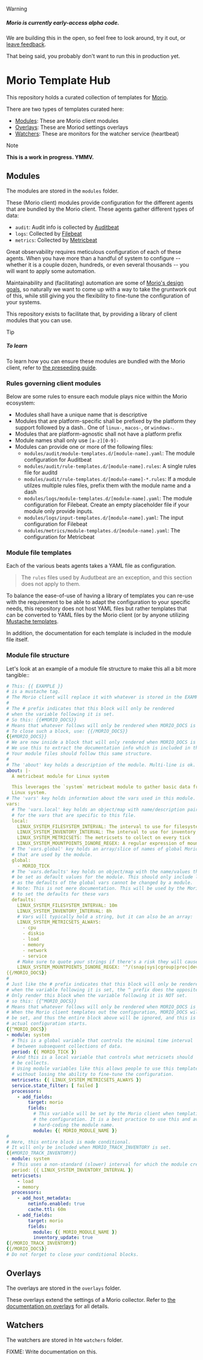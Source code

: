 > [!Warning]
>
> ##### Morio is currently early-access alpha code.
>
> We are building this in the open, so feel free to look around,
> try it out, or [leave feedback](https://github.com/certeu/morio/discussions).
>
> That being said, you probably don't want to run this in production yet.

# Morio Template Hub

This repository holds a curated collection of templates for
[Morio](https://github/certeu/morio/).

There are two types of templates curated here:

- [Modules](#modules): These are Morio client modules
- [Overlays](#overlays): These are Moriod settings overlays
- [Watchers](#watchers): These are monitors for the watcher service (heartbeat)

> [!Note]
> **This is a work in progress. YMMV.**

## Modules

The modules are stored in the `modules` folder.

These (Morio client) modules provide configuration for the different agents
that are bundled by the Morio client. These agents gather different types of
data:

- `audit`: Audit info is collected by [Auditbeat][auditbeat]
- `logs`: Collected by [Filebeat][filebeat]
- `metrics`: Collected by [Metricbeat][metricbeat]

Great observability requires meticulous configuration of each of these agents.
When you have more than a handful of system to configure -- whether it is a
couple dozen, hundreds, or even several thousands -- you will want to apply
some automation.

Maintainability and (facilitating) automation are some of [Morio's design
goals](https://morio.it/docs/guides/goals/), so naturally we want to come up
with a way to take the gruntwork out of this, while still giving you the
flexibility to fine-tune the configuration of your systems.

This repository exists to facilitate that, by providing a library of
client modules that you can use.

> [!tip]
> ##### To learn 
> To learn how you can ensure these modules are bundled with the Morio client,
> refer to [the preseeding
> guide](https://morio.it/docs/guides/settings/preseed/).

### Rules governing client modules

Below are some rules to ensure each module plays nice within the Morio ecosystem:

- Modules shall have a unique name that is descriptive
- Modules that are platform-specific shall be prefixed by the platform they
  support followed by a dash.. One of `linux-`, `macos-`, or `windows-`.
- Modules that are platform-agnostic shall not have a platform prefix
- Module names shall only use `[a-z][0-9]-`
- Modules can provide one or more of the following files:
  - `modules/audit/module-templates.d/[module-name].yaml`: The module
     configuration for Auditbeat
  - `modules/audit/rule-templates.d/[module-name].rules`: A single rules file for auditd
  - `modules/audit/rule-templates.d/[module-name]-*.rules`: If a module utilzes multiple
    rules files, prefix them with the module name and a dash
  - `modules/logs/module-templates.d/[module-name].yaml`: The module configuration for
    Filebeat. Create an empty placeholder file if your module only provide
    inputs.
  - `modules/logs/input-templates.d/[module-name].yaml`: The input configuration for
    Filebeat
  - `modules/metrics/module-templates.d/[module-name].yaml`: The configuration for
    Metricbeat

### Module file templates

Each of the various beats agents takes a YAML file as configuration.

> The `rules` files used by Audutbeat are an exception, and this section does
> not apply to them.

To balance the ease-of-use of having a library of templates you can re-use with
the requirement to be able to adapt the configuration to your specific needs,
this repository does not host YAML files but rather templates that can be
converted to YAML files by the Morio client (or by anyone utilizing
[Mustache templates](https://mustache.github.io/).

In addition, the documentation for each template is included in the module file
itself. 

### Module file structure

Let's look at an example of a module file structure to make this all a bit more
tangible::

```yaml
# This: {{ EXAMPLE }}
# is a mustache tag.
# The Morio client will replace it with whatever is stored in the EXAMPLE variable.
#
# The # prefix indicates that this block will only be rendered
# when the variable following it is set.
# So this: {{#MORIO_DOCS}}
# Means that whatever follows will only be rendered when MORIO_DOCS is set.
# To close such a block, use: {{/MORIO_DOCS}}
{{#MORIO_DOCS}}
# We are now inside a block that will only rendered when MORIO_DOCS is set.
# We use this to extract the documentation info which is included in this block.
# Your module files should follow this same structure.
#
# The 'about' key holds a description of the module. Multi-line is ok.
about: |-
  A metricbeat module for Linux system

  This leverages the `system` metricbeat module to gather basic data from a
  Linux system.
# The 'vars' key holds information about the vars used in this module.
vars:
  # The 'vars.local' key holds an object/map with name/description pairs
  # for the vars that are specific to this file.
  local:
    LINUX_SYSTEM_FILESYSTEM_INTERVAL: The interval to use for filesystem data
    LINUX_SYSTEM_INVENTORY_INTERVAL: The interval to use for inventory data
    LINUX_SYSTEM_METRICSETS: The metricsets to collect on every tick
    LINUX_SYSTEM_MOUNTPOINTS_IGNORE_REGEX: A regular expression of mountpoints for which to drop events
  # The 'vars.global' key holds an array/slice of names of global Morio vars
  # that are used by the module.
  global:
    - MORIO_TICK
  # The 'vars.defaults' key holds on object/map with the name/values that should
  # be set as default values for the module. This should only include local vars
  # as the defaults of the global vars cannot be changed by a module.
  # Note: This is not mere documentation. This will be used by the Morio client
  # to set the defaults for these vars
  defaults:
    LINUX_SYSTEM_FILESYSTEM_INTERVAL: 10m
    LINUX_SYSTEM_INVENTORY_INTERVAL: 8h
    # Vars will typically hold a string, but it can also be an array:
    LINUX_SYSTEM_METRICSETS_ALWAYS:
      - cpu
      - diskio
      - load
      - memory
      - network
      - service
    # Make sure to quote your strings if there's a risk they will cause issues when parsing YAML
    LINUX_SYSTEM_MOUNTPOINTS_IGNORE_REGEX: '^/(snap|sys|cgroup|proc|dev|etc|host|lib)($|/)'
{{/MORIO_DOCS}}
#
# Just like the # prefix indicates that this block will only be rendered
# when the variable following it is set, the ^ prefix does the opposite:
# Only render this block when the variable following it is NOT set.
# so this: {{^MORIO_DOCS}}
# Means that whatever follows will only be rendered when MORIO_DOCS is NOT set.
# When the Morio client templates out the configuration, MORIO_DOCS will not
# be set, and thus the entire block above will be ignored, and this is where the
# actual configuration starts.
{{^MORIO_DOCS}}
- module: system
  # This is a global variable that controls the minimal time interval
  # between subsequent collections of data.
  period: {{ MORIO_TICK }}
  # And this is a local variable that controls what metricsets should
  # be collects.
  # Using module variables like this allows people to use this template as-is
  # without losing the ability to fine-tune the configuration.
  metricsets: {{ LINUX_SYSTEM_METRICSETS_ALWAYS }}
  service.state_filter: [ failed ]
  processors:
    - add_fields:
        target: morio
        fields:
          # This variable will be set by the Morio client when templating out
          # the configuration. It is a best practice to use this and avoid
          # hard-coding the module name.
          module: {{ MORIO_MODULE_NAME }}
#
# Here, this entire block is made conditional.
# It will only be included when MORIO_TRACK_INVENTORY is set.
{{#MORIO_TRACK_INVENTORY}}
- module: system
  # This uses a non-standard (slower) interval for which the module created a local var.
  period: {{ LINUX_SYSTEM_INVENTORY_INTERVAL }}
  metricsets:
    - load
    - memory
  processors:
    - add_host_metadata:
        netinfo.enabled: true
        cache.ttl: 60m
    - add_fields:
        target: morio
        fields:
          module: {{ MORIO_MODULE_NAME }}
          inventory_update: true
{{/MORIO_TRACK_INVENTORY}}
{{/MORIO_DOCS}}
# Do not forget to close your conditional blocks.
```

## Overlays

The overlays are stored in the `overlays` folder.

These overlays extend the settings of a Morio collector.
Refer to [the documentation on overlays][overlays] for all details.

## Watchers

The watchers are stored in hte `watchers` folder.

FIXME: Write documentation on this.

[auditbeat]: https://www.elastic.co/guide/en/beats/auditbeat/master/index.html
[filebeat]: https://www.elastic.co/guide/en/beats/filebeat/master/index.html
[metricbeat]: https://www.elastic.co/guide/en/beats/metricbeat/master/index.html
[overlays]: https://morio.it/docs/guides/settings/preseed/#understanding-overlays

